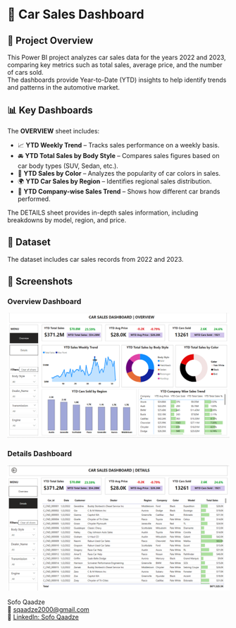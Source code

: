 # 🚗 Car Sales Dashboard

## 📌 Project Overview  
This Power BI project analyzes car sales data for the years 2022 and 2023, comparing key metrics such as total sales, average price, and the number of cars sold.  
The dashboards provide Year-to-Date (YTD) insights to help identify trends and patterns in the automotive market.  
 
## 📊 Key Dashboards  
The **OVERVIEW** sheet includes:  

- 📈 **YTD Weekly Trend** – Tracks sales performance on a weekly basis.  
- 🚘 **YTD Total Sales by Body Style** – Compares sales figures based on car body types (SUV, Sedan, etc.).  
- 🎨 **YTD Sales by Color** – Analyzes the popularity of car colors in sales.  
- 🌍 **YTD Car Sales by Region** – Identifies regional sales distribution.  
- 🏢 **YTD Company-wise Sales Trend** – Shows how different car brands performed.  

The DETAILS sheet provides in-depth sales information, including breakdowns by model, region, and price.

## 📂 Dataset
The dataset includes car sales records from 2022 and 2023.

## 📸 Screenshots  

### Overview Dashboard  
![Overview](https://github.com/sofoq/Car-Sales-Project/blob/main/OVERVIEW.png)  

### Details Dashboard  
![Details](https://github.com/sofoq/Car-Sales-Project/blob/main/DETAILS.png)  



Sofo Qaadze  
📧 [sqaadze2000@gmail.com](mailto:sqaadze2000@gmail.com)  
🔗 [LinkedIn: Sofo Qaadze](https://www.linkedin.com/in/sofo-qaadze-ba7895205/)

